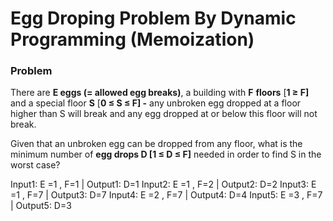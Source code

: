# Egg Droping Problem By Dynamic Programming (Memoization)

### Problem

There are **E eggs (= allowed egg breaks)**, a building with **F** **floors** [**1 ≥ F]** and a special floor **S** [**0 ≤ S ≤ F] -** any unbroken egg dropped at a floor higher than S will break and any egg dropped at or below this floor will not break.

Given that an unbroken egg can be dropped from any floor, what is the minimum number of **egg drops D [1 ≤ D ≤ F]** needed in order to find S in the worst case?

Input1: E =1 , F=1 | Output1: D=1
Input2: E =1 , F=2 | Output2: D=2
Input3: E =1 , F=7 | Output3: D=7
Input4: E =2 , F=7 | Output4: D=4
Input5: E =3 , F=7 | Output5: D=3